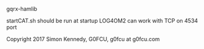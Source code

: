 gqrx-hamlib

startCAT.sh should be run at startup
LOG4OM2 can work with TCP on 4534 port

Copyright 2017 Simon Kennedy, G0FCU, g0fcu at g0fcu.com
